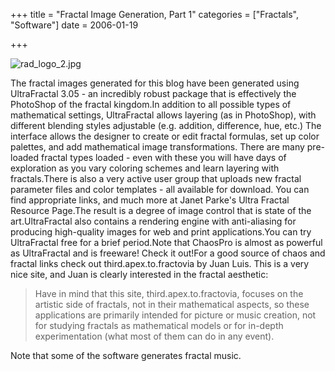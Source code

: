+++
title = "Fractal Image Generation, Part 1"
categories = ["Fractals", "Software"]
date = 2006-01-19


+++

<img src="https://www.fractalog.com/jpg/rad_logo_2.jpg" alt="rad_logo_2.jpg"/>

The fractal images generated for this blog have been generated using UltraFractal 3.05 - an incredibly robust package that is effectively the PhotoShop of the fractal kingdom.In addition to all possible types of mathematical settings, UltraFractal allows layering (as in PhotoShop), with different blending styles adjustable (e.g. addition, difference, hue, etc.) The interface allows the designer to create or edit fractal formulas, set up color palettes, and add mathematical image transformations. There are many pre-loaded fractal types loaded - even with these you will have days of exploration as you vary coloring schemes and learn layering with fractals.There is also a very active user group that uploads new fractal parameter files and color templates - all available for download. You can find appropriate links, and much more at Janet Parke's Ultra Fractal Resource Page.The result is a degree of image control that is state of the art.UltraFractal also contains a rendering engine with anti-aliasing for producing high-quality images for web and print applications.You can try UltraFractal free for a brief period.Note that ChaosPro is almost as powerful as UltraFractal and is freeware! Check it out!For a good source of chaos and fractal links check out third.apex.to.fractovia by Juan Luis. This is a very nice site, and Juan is clearly interested in the fractal aesthetic:
<blockquote>Have in mind that this site, third.apex.to.fractovia, focuses on the artistic side of fractals, not in their mathematical aspects, so these applications are primarily intended for picture or music creation, not for studying fractals as mathematical models or for in-depth experimentation (what most of them can do in any event).</blockquote>
Note that some of the software generates fractal music.